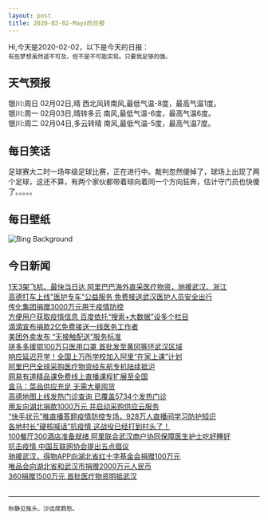 ```yaml
---
layout: post
title: 2020-02-02-Mayx的日报
---
```


Hi,今天是2020-02-02，以下是今天的日报：<br><small>
有些梦想虽然遥不可及，但不是不可能实现。只要我足够的强。</small><!--more-->
## 天气预报
银川:周日 02月02日,晴 西北风转南风,最低气温-8度，最高气温1度。<br>银川:周一 02月03日,晴转多云 南风,最低气温-6度，最高气温6度。<br>银川:周二 02月04日,多云转晴 南风,最低气温-5度，最高气温7度。
## 每日笑话
足球赛大二时一场年级足球比赛，正在进行中。裁判忽然傻掉了，球场上出现了两个足球，这还不算，有两个家伙都带着球向着同一个方向狂奔，估计守门员也快傻了。。。。。
## 每日壁纸
![Bing Background](https://cn.bing.com/th?id=OHR.MappingCourage_EN-US3088004881_1920x1080.jpg&rf=LaDigue_1920x1080.jpg&pid=hp "'Mapping Courage: Honoring W.E.B. Du Bois & Engine #11,' a mural by Willis Humphrey, Philadelphia, PA (© Christian Carollo/Shutterstock)")
## 今日新闻

[1天3架飞机、最快当日达 阿里巴巴海外直采医疗物资，驰援武汉、浙江](http://it.people.com.cn/n1/2020/0202/c1009-31567104.html)   
[高德打车上线"医护专车"公益服务 免费接送武汉医护人员安全出行](http://it.people.com.cn/n1/2020/0202/c1009-31567101.html)   
[传化集团捐赠3000万元用于疫情防控](http://it.people.com.cn/n1/2020/0201/c1009-31566652.html)   
[方便用户获取疫情信息 百度依托“搜索+大数据”设多个栏目](http://it.people.com.cn/n1/2020/0201/c1009-31566531.html)   
[滴滴宣布捐款2亿免费接送一线医务工作者](http://it.people.com.cn/n1/2020/0201/c1009-31566427.html)   
[美团外卖发布 “无接触配送”服务标准](http://it.people.com.cn/n1/2020/0131/c1009-31566068.html)   
[拼多多援鄂100万只医用口罩 首批发至黄冈等环武汉区域](http://it.people.com.cn/n1/2020/0131/c1009-31566070.html)   
[响应延迟开学！全国上万所学校加入阿里“在家上课”计划](http://it.people.com.cn/n1/2020/0131/c1009-31566040.html)   
[阿里巴巴全球采购医疗物资经东航专机陆续抵沪](http://it.people.com.cn/n1/2020/0130/c1009-31565255.html)   
[网易有道精品课免费线上直播课程扩展至全国](http://it.people.com.cn/n1/2020/0129/c1009-31564515.html)   
[盒马：菜品供应充足 无需大量囤货](http://it.people.com.cn/n1/2020/0129/c1009-31563940.html)   
[高德地图上线发热门诊查询 已覆盖5734个发热门诊](http://it.people.com.cn/n1/2020/0129/c1009-31563939.html)   
[用友向湖北捐款1000万元 并启动采购供应云服务](http://it.people.com.cn/n1/2020/0129/c1009-31563937.html)   
[“快手状元”推直播答题疫情防控专场，928万人直播间学习防护知识](http://it.people.com.cn/n1/2020/0128/c1009-31563788.html)   
[各地村长“硬核喊话”抗疫情 这战役已经打到村头了！](http://it.people.com.cn/n1/2020/0128/c1009-31563790.html)   
[100餐厅300酒店准备就绪 阿里联合武汉商户协同保障医生护士吃好睡好](http://it.people.com.cn/n1/2020/0128/c1009-31563651.html)   
[抗击疫情 中国互联网协会提出五点倡议](http://it.people.com.cn/n1/2020/0127/c1009-31563278.html)   
[驰援武汉，得物APP向湖北省红十字基金会捐赠100万元](http://it.people.com.cn/n1/2020/0127/c1009-31563275.html)   
[唯品会向湖北省和武汉市捐赠2000万元人民币](http://it.people.com.cn/n1/2020/0127/c1009-31563189.html)   
[360捐赠1500万元 首批医疗物资明抵武汉](http://it.people.com.cn/n1/2020/0127/c1009-31562951.html)   
<br />

***

<small>秋静见旄头，沙远席羁愁。</small>
